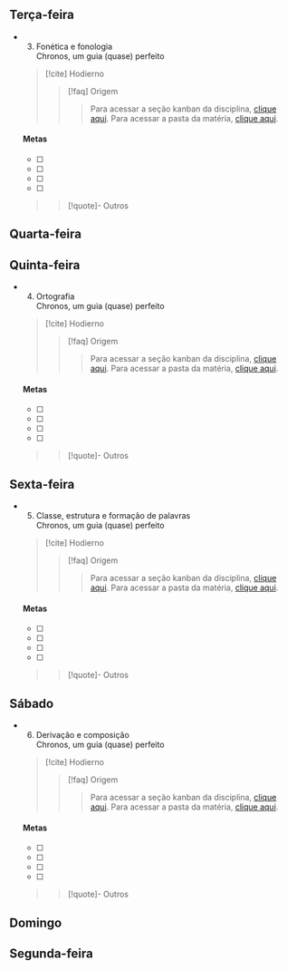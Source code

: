 ## Terça-feira
- 03. Fonética e fonologia  
  Chronos, um guia (quase) perfeito
  > [!cite] Hodierno
  >  > [!faq] Origem
  >  >  > Para acessar a seção kanban da disciplina, [clique aqui](). Para acessar a pasta da matéria, [clique aqui]().
  >  
  #### Metas
  - [ ] 
  - [ ] 
  - [ ] 
  - [ ] 
    
  >  > [!quote]- Outros
  >  > 

## Quarta-feira

## Quinta-feira
- 04. Ortografia  
  Chronos, um guia (quase) perfeito
  > [!cite] Hodierno
  >  > [!faq] Origem
  >  >  > Para acessar a seção kanban da disciplina, [clique aqui](). Para acessar a pasta da matéria, [clique aqui]().
  >  
  #### Metas
  - [ ] 
  - [ ] 
  - [ ] 
  - [ ] 
    
  >  > [!quote]- Outros
  >  > 

## Sexta-feira
- 05. Classe, estrutura e formação de palavras  
  Chronos, um guia (quase) perfeito
  > [!cite] Hodierno
  >  > [!faq] Origem
  >  >  > Para acessar a seção kanban da disciplina, [clique aqui](). Para acessar a pasta da matéria, [clique aqui]().
  >  
  #### Metas
  - [ ] 
  - [ ] 
  - [ ] 
  - [ ] 
    
  >  > [!quote]- Outros
  >  > 

## Sábado
- 06. Derivação e composição  
  Chronos, um guia (quase) perfeito
  > [!cite] Hodierno
  >  > [!faq] Origem
  >  >  > Para acessar a seção kanban da disciplina, [clique aqui](). Para acessar a pasta da matéria, [clique aqui]().
  >  
  #### Metas
  - [ ] 
  - [ ] 
  - [ ] 
  - [ ] 
    
  >  > [!quote]- Outros
  >  > 

## Domingo

## Segunda-feira